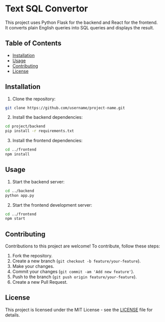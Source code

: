 # Text SQL Convertor

This project uses Python Flask for the backend and React for the frontend. It converts plain English queries into SQL queries and displays the result.

## Table of Contents

- [Installation](#installation)
- [Usage](#usage)
- [Contributing](#contributing)
- [License](#license)

## Installation

1. Clone the repository:

```bash
git clone https://github.com/username/project-name.git
```

2. Install the backend dependencies:

```bash
cd project/backend
pip install -r requirements.txt
```

3. Install the frontend dependencies:

```bash
cd ../frontend
npm install
```

## Usage

1. Start the backend server:

```bash
cd ../backend
python app.py
```

2. Start the frontend development server:

```bash
cd ../frontend
npm start
```

## Contributing

Contributions to this project are welcome! To contribute, follow these steps:

1. Fork the repository.
2. Create a new branch (`git checkout -b feature/your-feature`).
3. Make your changes.
4. Commit your changes (`git commit -am 'Add new feature'`).
5. Push to the branch (`git push origin feature/your-feature`).
6. Create a new Pull Request.

## License

This project is licensed under the MIT License - see the [LICENSE](LICENSE) file for details.
